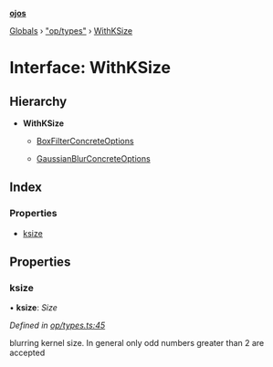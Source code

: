 **[ojos](../README.md)**

[Globals](../README.md) › ["op/types"](../modules/_op_types_.md) › [WithKSize](_op_types_.withksize.md)

# Interface: WithKSize

## Hierarchy

* **WithKSize**

  * [BoxFilterConcreteOptions](_op_boxfilter_.boxfilterconcreteoptions.md)

  * [GaussianBlurConcreteOptions](_op_gaussianblur_.gaussianblurconcreteoptions.md)

## Index

### Properties

* [ksize](_op_types_.withksize.md#ksize)

## Properties

###  ksize

• **ksize**: *Size*

*Defined in [op/types.ts:45](https://github.com/cancerberoSgx/mirada/blob/d83d69e/ojos/src/op/types.ts#L45)*

blurring kernel size. In general only odd numbers greater than 2 are accepted